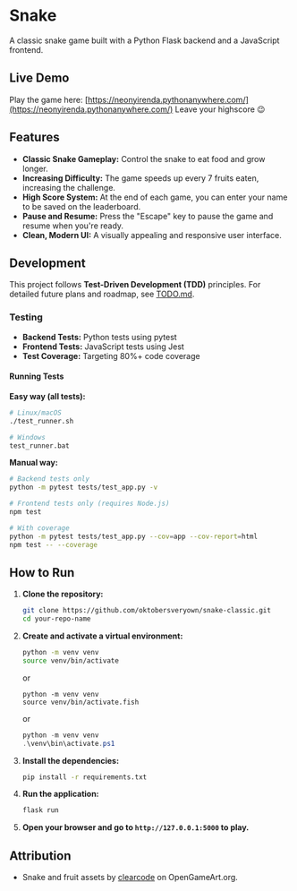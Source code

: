 # Snake

A classic snake game built with a Python Flask backend and a JavaScript frontend.

## Live Demo

Play the game here: [https://neonyirenda.pythonanywhere.com/](https://neonyirenda.pythonanywhere.com/) Leave your highscore 😉

## Features

*   **Classic Snake Gameplay:** Control the snake to eat food and grow longer.
*   **Increasing Difficulty:** The game speeds up every 7 fruits eaten, increasing the challenge.
*   **High Score System:** At the end of each game, you can enter your name to be saved on the leaderboard.
*   **Pause and Resume:** Press the "Escape" key to pause the game and resume when you're ready.
*   **Clean, Modern UI:** A visually appealing and responsive user interface.

## Development

This project follows **Test-Driven Development (TDD)** principles. For detailed future plans and roadmap, see [TODO.md](TODO.md).

### Testing
- **Backend Tests:** Python tests using pytest
- **Frontend Tests:** JavaScript tests using Jest
- **Test Coverage:** Targeting 80%+ code coverage

#### Running Tests

**Easy way (all tests):**
```bash
# Linux/macOS
./test_runner.sh

# Windows
test_runner.bat
```

**Manual way:**
```bash
# Backend tests only
python -m pytest tests/test_app.py -v

# Frontend tests only (requires Node.js)
npm test

# With coverage
python -m pytest tests/test_app.py --cov=app --cov-report=html
npm test -- --coverage
```

## How to Run

1.  **Clone the repository:**
    ```bash
    git clone https://github.com/oktobersveryown/snake-classic.git
    cd your-repo-name
    ```
2.  **Create and activate a virtual environment:**
    ```bash
    python -m venv venv
    source venv/bin/activate
    ```
    or

    ```fish
    python -m venv venv
    source venv/bin/activate.fish
    ```
    or
    ```ps1
    python -m venv venv
    .\venv\bin\activate.ps1
    ```
    
4.  **Install the dependencies:**
    ```bash
    pip install -r requirements.txt
    ```
5.  **Run the application:**
    ```bash
    flask run
    ```
6.  **Open your browser and go to `http://127.0.0.1:5000` to play.**

## Attribution

*   Snake and fruit assets by [clearcode](https://opengameart.org/content/snake-game-assets) on OpenGameArt.org.
